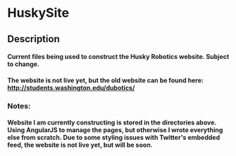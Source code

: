 # HuskySite
## Description
#### Current files being used to construct the Husky Robotics website.  Subject to change.
#### The website is not live yet, but the old website can be found here: http://students.washington.edu/dubotics/


### Notes:
#### Website I am currently constructing is stored in the directories above. Using AngularJS to manage the pages, but otherwise I wrote everything else from scratch.  Due to some styling issues with Twitter's embedded feed, the website is not live yet, but will be soon.

